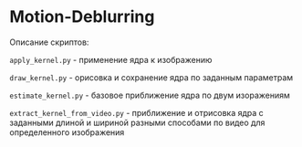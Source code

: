 # Motion-Deblurring

Описание скриптов:

`apply_kernel.py` - применение ядра к изображению

`draw_kernel.py` - орисовка и сохранение ядра по заданным параметрам

`estimate_kernel.py` - базовое приближение ядра по двум изоражениям

`extract_kernel_from_video.py` - приближение и отрисовка ядра с заданными длиной и шириной разными способами по видео для определенного изображения
